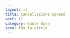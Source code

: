 ```yaml
---
layout: it
title: Cancellazione spread
sort: 11
category: Quote base
icon: fas fa-circle
---
```

<p class="message">
    
</p>